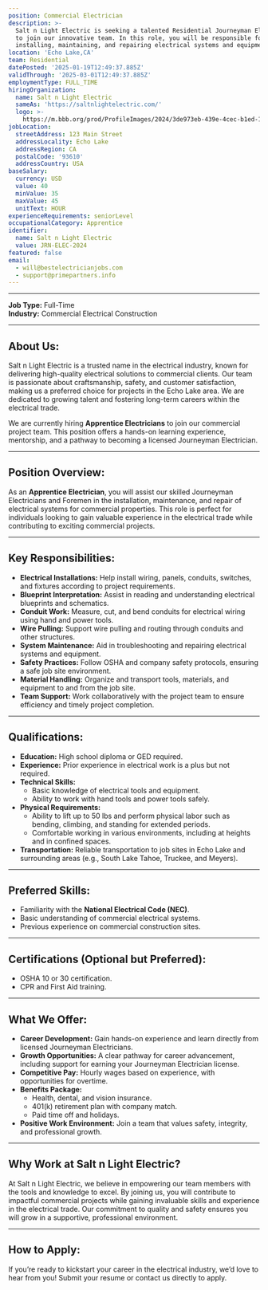 ```yaml
---
position: Commercial Electrician
description: >-
  Salt n Light Electric is seeking a talented Residential Journeyman Electrician
  to join our innovative team. In this role, you will be responsible for
  installing, maintaining, and repairing electrical systems and equipment.
location: 'Echo Lake,CA'
team: Residential
datePosted: '2025-01-19T12:49:37.885Z'
validThrough: '2025-03-01T12:49:37.885Z'
employmentType: FULL_TIME
hiringOrganization:
  name: Salt n Light Electric
  sameAs: 'https://saltnlightelectric.com/'
  logo: >-
    https://m.bbb.org/prod/ProfileImages/2024/3de973eb-439e-4cec-b1ed-13dcc2cc86fa.png
jobLocation:
  streetAddress: 123 Main Street
  addressLocality: Echo Lake
  addressRegion: CA
  postalCode: '93610'
  addressCountry: USA
baseSalary:
  currency: USD
  value: 40
  minValue: 35
  maxValue: 45
  unitText: HOUR
experienceRequirements: seniorLevel
occupationalCategory: Apprentice
identifier:
  name: Salt n Light Electric
  value: JRN-ELEC-2024
featured: false
email:
  - will@bestelectricianjobs.com
  - support@primepartners.info
---
```


---

**Job Type:** Full-Time  
**Industry:** Commercial Electrical Construction  

---

## **About Us:**
Salt n Light Electric is a trusted name in the electrical industry, known for delivering high-quality electrical solutions to commercial clients. Our team is passionate about craftsmanship, safety, and customer satisfaction, making us a preferred choice for projects in the Echo Lake area. We are dedicated to growing talent and fostering long-term careers within the electrical trade.

We are currently hiring **Apprentice Electricians** to join our commercial project team. This position offers a hands-on learning experience, mentorship, and a pathway to becoming a licensed Journeyman Electrician.

---

## **Position Overview:**
As an **Apprentice Electrician**, you will assist our skilled Journeyman Electricians and Foremen in the installation, maintenance, and repair of electrical systems for commercial properties. This role is perfect for individuals looking to gain valuable experience in the electrical trade while contributing to exciting commercial projects.

---

## **Key Responsibilities:**
- **Electrical Installations:** Help install wiring, panels, conduits, switches, and fixtures according to project requirements.  
- **Blueprint Interpretation:** Assist in reading and understanding electrical blueprints and schematics.  
- **Conduit Work:** Measure, cut, and bend conduits for electrical wiring using hand and power tools.  
- **Wire Pulling:** Support wire pulling and routing through conduits and other structures.  
- **System Maintenance:** Aid in troubleshooting and repairing electrical systems and equipment.  
- **Safety Practices:** Follow OSHA and company safety protocols, ensuring a safe job site environment.  
- **Material Handling:** Organize and transport tools, materials, and equipment to and from the job site.  
- **Team Support:** Work collaboratively with the project team to ensure efficiency and timely project completion.  

---

## **Qualifications:**
- **Education:** High school diploma or GED required.  
- **Experience:** Prior experience in electrical work is a plus but not required.  
- **Technical Skills:**  
  - Basic knowledge of electrical tools and equipment.  
  - Ability to work with hand tools and power tools safely.  
- **Physical Requirements:**  
  - Ability to lift up to 50 lbs and perform physical labor such as bending, climbing, and standing for extended periods.  
  - Comfortable working in various environments, including at heights and in confined spaces.  
- **Transportation:** Reliable transportation to job sites in Echo Lake and surrounding areas (e.g., South Lake Tahoe, Truckee, and Meyers).  

---

## **Preferred Skills:**
- Familiarity with the **National Electrical Code (NEC)**.  
- Basic understanding of commercial electrical systems.  
- Previous experience on commercial construction sites.  

---

## **Certifications (Optional but Preferred):**
- OSHA 10 or 30 certification.  
- CPR and First Aid training.  

---

## **What We Offer:**
- **Career Development:** Gain hands-on experience and learn directly from licensed Journeyman Electricians.  
- **Growth Opportunities:** A clear pathway for career advancement, including support for earning your Journeyman Electrician license.  
- **Competitive Pay:** Hourly wages based on experience, with opportunities for overtime.  
- **Benefits Package:**  
  - Health, dental, and vision insurance.  
  - 401(k) retirement plan with company match.  
  - Paid time off and holidays.  
- **Positive Work Environment:** Join a team that values safety, integrity, and professional growth.  

---

## **Why Work at Salt n Light Electric?**
At Salt n Light Electric, we believe in empowering our team members with the tools and knowledge to excel. By joining us, you will contribute to impactful commercial projects while gaining invaluable skills and experience in the electrical trade. Our commitment to quality and safety ensures you will grow in a supportive, professional environment.

---

## **How to Apply:**
If you’re ready to kickstart your career in the electrical industry, we’d love to hear from you! Submit your resume or contact us directly to apply.  

